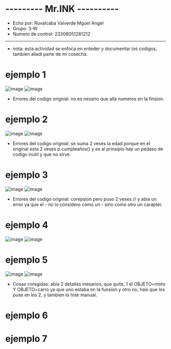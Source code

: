 # --------- Mr.INK ----------
- Echo por: Ruvalcaba Valverde Mguel Angel
- Grupo: 3-W
- Numero de control: 23308051281212
-------------
+ nota: esta actividad se enfoca en enteder y documentar los codigos, tambien alladi parte de mi cosecha.

# ejemplo 1
![image](https://github.com/user-attachments/assets/4410a8f5-2527-4651-ae4d-2502c8bd003e)
![image](https://github.com/user-attachments/assets/13ccad1c-9867-4969-99ac-4af0d843ea2c)
* Errores del codigo orignial: no es nesario que alla numeros en la finsion.
# ejemplo 2
![image](https://github.com/user-attachments/assets/1e59136f-238e-4fc8-a081-ca9b043e91a3)
![image](https://github.com/user-attachments/assets/3dc773fb-4c48-402d-a6b2-810a795d2b52)
* Errores del codigo orignial: se suma 2 veses la edad porque en el original esta 2 veses p.cumpleaños() y es al prinsipio hay un pedaso de codigo inutil y que no sirve.
# ejemplo 3
![image](https://github.com/user-attachments/assets/6445907f-d300-4027-89c7-82af46c1a0a9)
![image](https://github.com/user-attachments/assets/8fbcf829-b4a2-454a-a9ee-3f369700d44f)
* Errores del codigo orignial: corepsion pero puso 2 veses // y abia un error ya que el - no lo considero como un - sino como otro un carapter.
# ejemplo 4
![image](https://github.com/user-attachments/assets/40ddf231-460b-4f3e-8bad-67ccd4cccb3d)
![image](https://github.com/user-attachments/assets/85ec5b54-5d58-4fd8-9e05-70d7a8e4c85c)
# ejemplo 5
![image](https://github.com/user-attachments/assets/aa74ffdf-13fb-4689-aa4e-c4d9ea7bb71a)
![image](https://github.com/user-attachments/assets/c71f80be-3488-4d8f-9973-06d34cbe05cb)
* Cosas coregidas: abia 2 detalles inesarios, que quite, 1 el OBJETO=moto Y OBJETO=carro ya que uno estaba en la funsion y otro no, hasi que los puse en los 2, y tambien lo hise manual.
# ejemplo 6

# ejemplo 7
